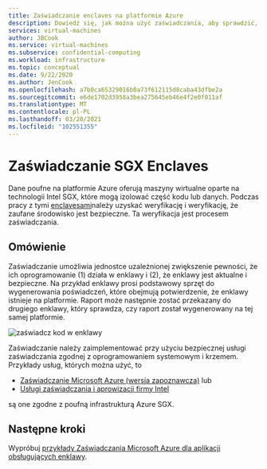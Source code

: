 ```yaml
---
title: Zaświadczanie enclaves na platformie Azure
description: Dowiedz się, jak można użyć zaświadczania, aby sprawdzić, czy poufne środowisko obliczeniowe jest bezpieczne
services: virtual-machines
author: JBCook
ms.service: virtual-machines
ms.subservice: confidential-computing
ms.workload: infrastructure
ms.topic: conceptual
ms.date: 9/22/2020
ms.author: JenCook
ms.openlocfilehash: a7b0ca65329016b0a73f612115d8caba43dfbe2a
ms.sourcegitcommit: e6de1702d3958a3bea275645eb46e4f2e0f011af
ms.translationtype: MT
ms.contentlocale: pl-PL
ms.lasthandoff: 03/20/2021
ms.locfileid: "102551355"
---
```

# <a name="attesting-sgx-enclaves"></a>Zaświadczanie SGX Enclaves

Dane poufne na platformie Azure oferują maszyny wirtualne oparte na technologii Intel SGX, które mogą izolować część kodu lub danych. Podczas pracy z tymi [enclavesami](confidential-computing-enclaves.md)należy uzyskać weryfikację i weryfikację, że zaufane środowisko jest bezpieczne. Ta weryfikacja jest procesem zaświadczania. 

## <a name="overview"></a>Omówienie 

Zaświadczanie umożliwia jednostce uzależnionej zwiększenie pewności, że ich oprogramowanie (1) działa w enklawy i (2), że enklawy jest aktualne i bezpieczne. Na przykład enklawy prosi podstawowy sprzęt do wygenerowania poświadczeń, które obejmują potwierdzenie, że enklawy istnieje na platformie. Raport może następnie zostać przekazany do drugiego enklawy, który sprawdza, czy raport został wygenerowany na tej samej platformie.

![zaświadcz kod w enklawy](media/attestation/attestation.png)



Zaświadczanie należy zaimplementować przy użyciu bezpiecznej usługi zaświadczania zgodnej z oprogramowaniem systemowym i krzemem. Przykłady usług, których można użyć, to

- [Zaświadczanie Microsoft Azure (wersja zapoznawcza)](../attestation/overview.md) lub
- [Usługi zaświadczania i aprowizacji firmy Intel](https://software.intel.com/sgx/attestation-services)


są one zgodne z poufną infrastrukturą Azure SGX. 

## <a name="next-steps"></a>Następne kroki
Wypróbuj [przykłady Zaświadczania Microsoft Azure dla aplikacji obsługujących enklawy](/samples/azure-samples/microsoft-azure-attestation/sample-code-for-intel-sgx-attestation-using-microsoft-azure-attestation/).